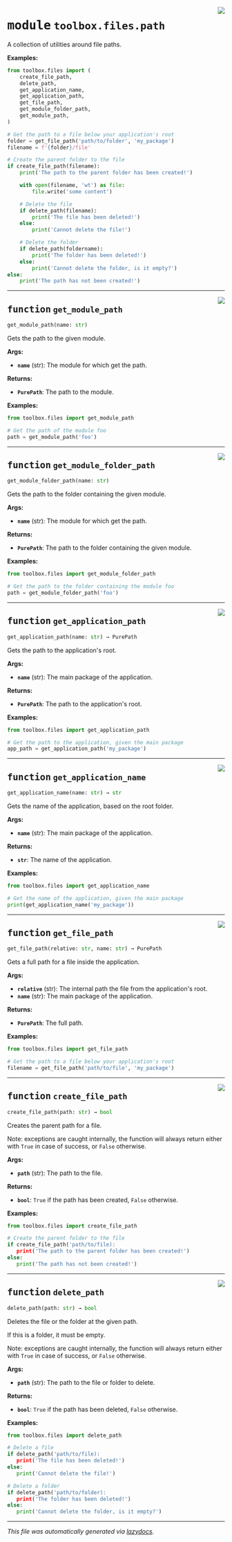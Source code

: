 <!-- markdownlint-disable -->

<a href="../toolbox/files/path.py#L0"><img align="right" style="float:right;" src="https://img.shields.io/badge/-source-cccccc?style=flat-square"></a>

# <kbd>module</kbd> `toolbox.files.path`
A collection of utilities around file paths. 



**Examples:**
 ```python
from toolbox.files import (
     create_file_path,
     delete_path,
     get_application_name,
     get_application_path,
     get_file_path,
     get_module_folder_path,
     get_module_path,
)

# Get the path to a file below your application's root
folder = get_file_path('path/to/folder', 'my_package')
filename = f'{folder}/file'

# Create the parent folder to the file
if create_file_path(filename):
     print('The path to the parent folder has been created!')

     with open(filename, 'wt') as file:
         file.write('some content')

     # Delete the file
     if delete_path(filename):
         print('The file has been deleted!')
     else:
         print('Cannot delete the file!')

     # Delete the folder
     if delete_path(foldername):
         print('The folder has been deleted!')
     else:
         print('Cannot delete the folder, is it empty?')
else:
     print('The path has not been created!')
``` 


---

<a href="../toolbox/files/path.py#L46"><img align="right" style="float:right;" src="https://img.shields.io/badge/-source-cccccc?style=flat-square"></a>

## <kbd>function</kbd> `get_module_path`

```python
get_module_path(name: str)
```

Gets the path to the given module. 



**Args:**
 
 - <b>`name`</b> (str):  The module for which get the path. 



**Returns:**
 
 - <b>`PurePath`</b>:  The path to the module. 



**Examples:**
 ```python
from toolbox.files import get_module_path

# Get the path of the module foo
path = get_module_path('foo')
``` 


---

<a href="../toolbox/files/path.py#L69"><img align="right" style="float:right;" src="https://img.shields.io/badge/-source-cccccc?style=flat-square"></a>

## <kbd>function</kbd> `get_module_folder_path`

```python
get_module_folder_path(name: str)
```

Gets the path to the folder containing the given module. 



**Args:**
 
 - <b>`name`</b> (str):  The module for which get the path. 



**Returns:**
 
 - <b>`PurePath`</b>:  The path to the folder containing the given module. 



**Examples:**
 ```python
from toolbox.files import get_module_folder_path

# Get the path to the folder containing the module foo
path = get_module_folder_path('foo')
``` 


---

<a href="../toolbox/files/path.py#L89"><img align="right" style="float:right;" src="https://img.shields.io/badge/-source-cccccc?style=flat-square"></a>

## <kbd>function</kbd> `get_application_path`

```python
get_application_path(name: str) → PurePath
```

Gets the path to the application's root. 



**Args:**
 
 - <b>`name`</b> (str):  The main package of the application. 



**Returns:**
 
 - <b>`PurePath`</b>:  The path to the application's root. 



**Examples:**
 ```python
from toolbox.files import get_application_path

# Get the path to the application, given the main package
app_path = get_application_path('my_package')
``` 


---

<a href="../toolbox/files/path.py#L109"><img align="right" style="float:right;" src="https://img.shields.io/badge/-source-cccccc?style=flat-square"></a>

## <kbd>function</kbd> `get_application_name`

```python
get_application_name(name: str) → str
```

Gets the name of the application, based on the root folder. 



**Args:**
 
 - <b>`name`</b> (str):  The main package of the application. 



**Returns:**
 
 - <b>`str`</b>:  The name of the application. 



**Examples:**
 ```python
from toolbox.files import get_application_name

# Get the name of the application, given the main package
print(get_application_name('my_package'))
``` 


---

<a href="../toolbox/files/path.py#L129"><img align="right" style="float:right;" src="https://img.shields.io/badge/-source-cccccc?style=flat-square"></a>

## <kbd>function</kbd> `get_file_path`

```python
get_file_path(relative: str, name: str) → PurePath
```

Gets a full path for a file inside the application. 



**Args:**
 
 - <b>`relative`</b> (str):  The internal path the file from the application's root. 
 - <b>`name`</b> (str):  The main package of the application. 



**Returns:**
 
 - <b>`PurePath`</b>:  The full path. 



**Examples:**
 ```python
from toolbox.files import get_file_path

# Get the path to a file below your application's root
filename = get_file_path('path/to/file', 'my_package')
``` 


---

<a href="../toolbox/files/path.py#L150"><img align="right" style="float:right;" src="https://img.shields.io/badge/-source-cccccc?style=flat-square"></a>

## <kbd>function</kbd> `create_file_path`

```python
create_file_path(path: str) → bool
```

Creates the parent path for a file. 

Note: exceptions are caught internally, the function will always return either with `True` in case of success, or `False` otherwise. 



**Args:**
 
 - <b>`path`</b> (str):  The path to the file. 



**Returns:**
 
 - <b>`bool`</b>:  `True` if the path has been created, `False` otherwise. 



**Examples:**
 ```python
from toolbox.files import create_file_path

# Create the parent folder to the file
if create_file_path('path/to/file):
    print('The path to the parent folder has been created!')
else:
    print('The path has not been created!')
``` 


---

<a href="../toolbox/files/path.py#L186"><img align="right" style="float:right;" src="https://img.shields.io/badge/-source-cccccc?style=flat-square"></a>

## <kbd>function</kbd> `delete_path`

```python
delete_path(path: str) → bool
```

Deletes the file or the folder at the given path. 

If this is a folder, it must be empty. 

Note: exceptions are caught internally, the function will always return either with `True` in case of success, or `False` otherwise. 



**Args:**
 
 - <b>`path`</b> (str):  The path to the file or folder to delete. 



**Returns:**
 
 - <b>`bool`</b>:  `True` if the path has been deleted, `False` otherwise. 



**Examples:**
 ```python
from toolbox.files import delete_path

# Delete a file
if delete_path('path/to/file):
    print('The file has been deleted!')
else:
    print('Cannot delete the file!')

# Delete a folder
if delete_path('path/to/folder):
    print('The folder has been deleted!')
else:
    print('Cannot delete the folder, is it empty?')
``` 




---

_This file was automatically generated via [lazydocs](https://github.com/ml-tooling/lazydocs)._
